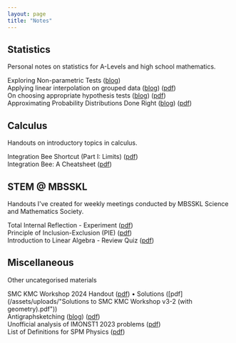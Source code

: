 ```yaml
---
layout: page
title: "Notes"
---
```


## Statistics
Personal notes on statistics for A-Levels and high school mathematics.

Exploring Non-parametric Tests ([blog](https://vongjy.github.io/non-parametric-tests/)) <br>
Applying linear interpolation on grouped data ([blog](https://vongjy.github.io/applying-linear-interpolation-on-grouped-data/)) ([pdf](assets/uploads/2024-02-18-applying-linear-interpolation-on-grouped-data.pdf)) <br>
On choosing appropriate hypothesis tests ([blog](https://vongjy.github.io/on-choosing-appropriate-hypothesis-tests/)) ([pdf](assets/uploads/2024-02-14-on-choosing-appropriate-hypothesis-tests.pdf)) <br>
Approximating Probability Distributions Done Right ([blog](https://vongjy.github.io/approximating-probability-distributions-done-right/)) ([pdf](assets/uploads/2024-02-13-approximating-probability-distributions-done-right.pdf)) <br>

## Calculus
Handouts on introductory topics in calculus.

Integration Bee Shortcut (Part I: Limits) ([pdf](/assets/uploads/The_Integration_Bee_Shortcut__Part_I_12_02_2024_edit_.pdf)) <br>
Integration Bee: A Cheatsheet ([pdf](/assets/uploads/integration_bee_cheatsheet.pdf))

## STEM @ MBSSKL
Handouts I've created for weekly meetings conducted by MBSSKL Science and Mathematics Society.

Total Internal Reflection - Experiment ([pdf](/assets/uploads/total_internal_reflection.pdf)) <br>
Principle of Inclusion-Exclusion (PIE) ([pdf](/assets/uploads/countingandprobability-senior.pdf)) <br>
Introduction to Linear Algebra - Review Quiz ([pdf](/assets/uploads/introduction_to_linear_algebra_review_quiz.pdf))

## Miscellaneous
Other uncategorised materials

SMC KMC Workshop 2024 Handout ([pdf](/assets/uploads/KMC_Workshop_Lecture_Notes_v2-6.pdf)) • Solutions ([pdf](/assets/uploads/"Solutions to SMC KMC Workshop v3-2 (with geometry).pdf")) <br>
Antigraphsketching ([blog](https://vongjy.github.io/antigraphsketching/)) ([pdf](assets/uploads/2024-04-03-antigraphsketching.pdf))<br>
Unofficial analysis of IMONST1 2023 problems ([pdf](/assets/uploads/IMONST1_2023_Senior_Category.pdf)) <br>
List of Definitions for SPM Physics ([pdf](/assets/uploads/spm_physics_list_of_definitions.pdf)) <br>
